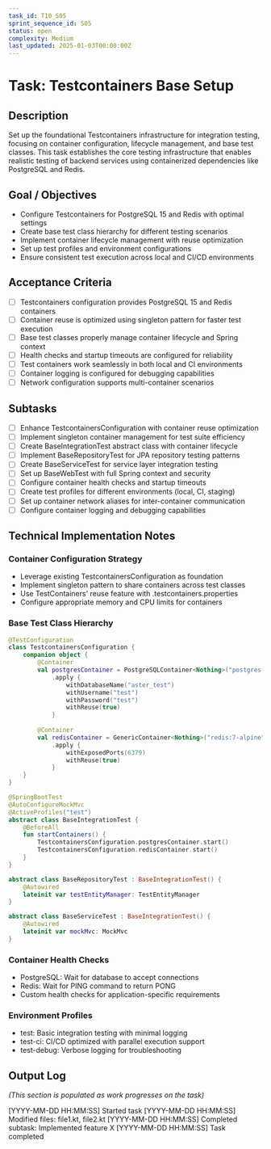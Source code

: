 ```yaml
---
task_id: T10_S05
sprint_sequence_id: S05
status: open
complexity: Medium
last_updated: 2025-01-03T00:00:00Z
---
```


# Task: Testcontainers Base Setup

## Description
Set up the foundational Testcontainers infrastructure for integration testing, focusing on container configuration, lifecycle management, and base test classes. This task establishes the core testing infrastructure that enables realistic testing of backend services using containerized dependencies like PostgreSQL and Redis.

## Goal / Objectives
- Configure Testcontainers for PostgreSQL 15 and Redis with optimal settings
- Create base test class hierarchy for different testing scenarios
- Implement container lifecycle management with reuse optimization
- Set up test profiles and environment configurations
- Ensure consistent test execution across local and CI/CD environments

## Acceptance Criteria
- [ ] Testcontainers configuration provides PostgreSQL 15 and Redis containers
- [ ] Container reuse is optimized using singleton pattern for faster test execution
- [ ] Base test classes properly manage container lifecycle and Spring context
- [ ] Health checks and startup timeouts are configured for reliability
- [ ] Test containers work seamlessly in both local and CI environments
- [ ] Container logging is configured for debugging capabilities
- [ ] Network configuration supports multi-container scenarios

## Subtasks
- [ ] Enhance TestcontainersConfiguration with container reuse optimization
- [ ] Implement singleton container management for test suite efficiency
- [ ] Create BaseIntegrationTest abstract class with container lifecycle
- [ ] Implement BaseRepositoryTest for JPA repository testing patterns
- [ ] Create BaseServiceTest for service layer integration testing
- [ ] Set up BaseWebTest with full Spring context and security
- [ ] Configure container health checks and startup timeouts
- [ ] Create test profiles for different environments (local, CI, staging)
- [ ] Set up container network aliases for inter-container communication
- [ ] Configure container logging and debugging capabilities

## Technical Implementation Notes

### Container Configuration Strategy
- Leverage existing TestcontainersConfiguration as foundation
- Implement singleton pattern to share containers across test classes
- Use TestContainers' reuse feature with .testcontainers.properties
- Configure appropriate memory and CPU limits for containers

### Base Test Class Hierarchy
```kotlin
@TestConfiguration
class TestcontainersConfiguration {
    companion object {
        @Container
        val postgresContainer = PostgreSQLContainer<Nothing>("postgres:15-alpine")
            .apply {
                withDatabaseName("aster_test")
                withUsername("test")
                withPassword("test")
                withReuse(true)
            }
        
        @Container
        val redisContainer = GenericContainer<Nothing>("redis:7-alpine")
            .apply {
                withExposedPorts(6379)
                withReuse(true)
            }
    }
}

@SpringBootTest
@AutoConfigureMockMvc
@ActiveProfiles("test")
abstract class BaseIntegrationTest {
    @BeforeAll
    fun startContainers() {
        TestcontainersConfiguration.postgresContainer.start()
        TestcontainersConfiguration.redisContainer.start()
    }
}

abstract class BaseRepositoryTest : BaseIntegrationTest() {
    @Autowired
    lateinit var testEntityManager: TestEntityManager
}

abstract class BaseServiceTest : BaseIntegrationTest() {
    @Autowired
    lateinit var mockMvc: MockMvc
}
```

### Container Health Checks
- PostgreSQL: Wait for database to accept connections
- Redis: Wait for PING command to return PONG
- Custom health checks for application-specific requirements

### Environment Profiles
- test: Basic integration testing with minimal logging
- test-ci: CI/CD optimized with parallel execution support
- test-debug: Verbose logging for troubleshooting

## Output Log
*(This section is populated as work progresses on the task)*

[YYYY-MM-DD HH:MM:SS] Started task
[YYYY-MM-DD HH:MM:SS] Modified files: file1.kt, file2.kt
[YYYY-MM-DD HH:MM:SS] Completed subtask: Implemented feature X
[YYYY-MM-DD HH:MM:SS] Task completed